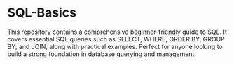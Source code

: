# SQL-Basics
This repository contains a comprehensive beginner-friendly guide to SQL. It covers essential SQL queries such as SELECT, WHERE, ORDER BY, GROUP BY, and JOIN, along with practical examples. Perfect for anyone looking to build a strong foundation in database querying and management.
